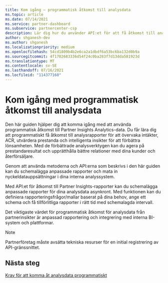 ```yaml
---
title: Kom igång – programmatisk åtkomst till analysdata
ms.topic: article
ms.date: 07/14/2021
ms.service: partner-dashboard
ms.subservice: partnercenter-csp
description: Lär dig hur du använder API:et för att få åtkomst till analysdata från partnerinsikter.
author: shganesh-dev
ms.author: shganesh
ms.localizationpriority: medium
ms.openlocfilehash: 54cd1809b4b2e6ca2a1dbdf6a53bc6ba132d0b9a
ms.sourcegitcommit: 4f1702683336d54f24c0ba283f7d13dda581923d
ms.translationtype: MT
ms.contentlocale: sv-SE
ms.lasthandoff: 07/16/2021
ms.locfileid: "114377160"
---
```

# <a name="get-started-with-programmatic-access-to-analytics-data"></a>Kom igång med programmatisk åtkomst till analysdata

Den här guiden hjälper dig att komma igång med att använda programmatisk åtkomst till Partner Insights Analytics-data. Du får lära dig att programmatiskt få åtkomst till analysrapporter för att övervaka intäkter, ACR, utvärdera prestanda och intelligenta insikter för att förbättra lönsamheten. Med de förbättrade analysverktygen kan du agera på prestandaresultat och upprätthålla bättre relationer med dina kunder och återförsäljare.  

Genom att använda metoderna och API:erna som beskrivs i den här guiden kan du schemalägga anpassade rapporter och mata in nyckeldatauppsättningar i dina interna analyssystem.

Med API:et för åtkomst till Partner Insights-rapporter kan du schemalägga anpassade rapporter för dina analysdata asynkront. Med funktionen kan du definiera rapporteringsfrågor/mallar baserat på dina behov, ange ett schema och få tillförlitliga rapporter i rätt tid med schemalagda intervall.

Det viktigaste värdet för programmatisk åtkomst för analysdata från partnerinsikter är anpassad rapportering och integrering med interna BI-system och plattformar.

> [!NOTE]
> Partnerföretag måste avsätta tekniska resurser för en initial registrering av API-gränssnittet.

## <a name="next-steps"></a>Nästa steg

[Krav för att komma åt analysdata programmatiskt](insights-programmatic-prerequisites.md)